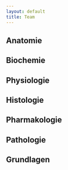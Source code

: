 ```yaml
---
layout: default
title: Team
---
```

## Anatomie

## Biochemie

## Physiologie

## Histologie

## Pharmakologie

## Pathologie


## Grundlagen

